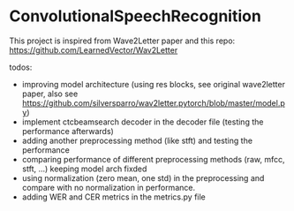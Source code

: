 # ConvolutionalSpeechRecognition
This project is inspired from Wave2Letter paper and this repo: https://github.com/LearnedVector/Wav2Letter


todos:
 - improving model architecture (using res blocks, see original wave2letter paper, also see https://github.com/silversparro/wav2letter.pytorch/blob/master/model.py)
 - implement ctcbeamsearch decoder in the decoder file (testing the performance afterwards)
 - adding another preprocessing method (like stft) and testing the performance
 - comparing performance of different preprocessing methods (raw, mfcc, stft, ...) keeping model arch fixded
 - using normalization (zero mean, one std) in the preprocessing and compare with no normalization in performance. 
 - adding WER and CER metrics in the metrics.py file
